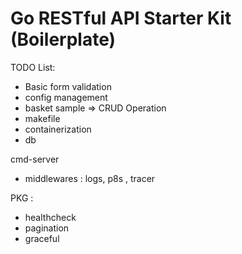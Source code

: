 # Go RESTful API Starter Kit (Boilerplate)

TODO List:

- Basic form validation
- config management
- basket sample => CRUD Operation
- makefile
- containerization
- db

cmd-server
- middlewares : logs, p8s , tracer

PKG :
- healthcheck
- pagination
- graceful
